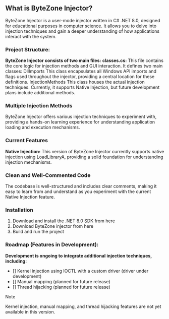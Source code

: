 ## What is ByteZone Injector?
ByteZone Injector is a user-mode injector written in C# .NET 8.0, designed for educational purposes in computer science. It allows you to delve into injection techniques and gain a deeper understanding of how applications interact with the system.

### Project Structure:
**ByteZone Injector consists of two main files:**
**classes.cs:**
This file contains the core logic for injection methods and GUI interaction. It defines two main classes:
DllImports This class encapsulates all Windows API imports and flags used throughout the injector, providing a central location for these definitions.
InjectionMethods This class houses the actual injection techniques. Currently, it supports Native Injection, but future development plans include additional methods.



### Multiple Injection Methods
ByteZone Injector offers various injection techniques to experiment with, providing a hands-on learning experience for understanding application loading and execution mechanisms. 


### Current Features
**Native Injection:**
This version of ByteZone Injector currently supports native injection using LoadLibraryA, providing a solid foundation for understanding injection mechanisms.

### Clean and Well-Commented Code
The codebase is well-structured and includes clear comments, making it easy to learn from and understand as you experiment with the current Native Injection feature.

### Installation
1. Download and install the .NET 8.0 SDK from here
2. Download ByteZone injector from here
3. Build and run the project
### Roadmap (Features in Development):
**Development is ongoing to integrate additional injection techniques, including:**
- [] Kernel injection using IOCTL with a custom driver (driver under development)
- [] Manual mapping (planned for future release)
- [] Thread hijacking (planned for future release)

> [!NOTE]
> Kernel injection, manual mapping, and thread hijacking features are not yet available in this version.
